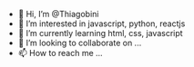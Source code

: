 - 👋 Hi, I’m @Thiagobini
- 👀 I’m interested in  javascript, python,  reactjs
- 🌱 I’m currently learning html, css, javascript
- 💞️ I’m looking to collaborate on ...
- 📫 How to reach me ...

<!---
Thiagobini25/Thiagobini25 is a ✨ special ✨ repository because its `README.md` (this file) appears on your GitHub profile.
You can click the Preview link to take a look at your changes.
--->
